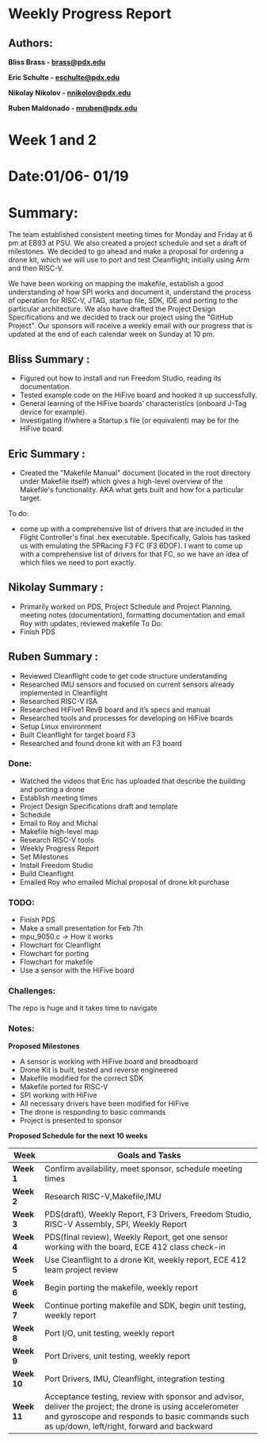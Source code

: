 # Weekly Progress Report

## Authors:

**Bliss Brass - brass@pdx.edu**

**Eric Schulte - eschulte@pdx.edu**

**Nikolay Nikolov - nnikolov@pdx.edu**

**Ruben Maldonado - mruben@pdx.edu**


# Week 1 and 2

# Date:01/06- 01/19

# Summary:

The team established consistent meeting times for Monday and Friday at 6 pm at EB93 at PSU. We also created a project schedule and set a draft of milestones.
We decided to go ahead and make a proposal for ordering a drone kit, which we will use to port and test Cleanflight; initially using Arm and then RISC-V.

We have been working on mapping the makefile, establish a good understanding of how SPI works and document it, understand the process of operation for  RISC-V, JTAG, startup file, SDK, IDE and porting to the particular architecture. We also have drafted the Project Design Specifications and we decided to track our project using the "GitHub Project". Our sponsors will receive a weekly email with our progress that is updated at the end of each calendar week on Sunday at 10 pm.

## Bliss Summary :

- Figured out how to install and run Freedom Studio, reading its documentation.
- Tested example code on the HiFive board and hooked it up successfully.
- General learning of the HiFive boards’ characteristics (onboard J-Tag device for example).
- Investigating if/where a Startup.s file (or equivalent) may be for the HiFive board.

## Eric Summary :

- Created the "Makefile Manual" document (located in the root directory under Makefile itself) which gives a high-level overview of the Makefile's functionality. AKA what gets built and how for a particular target. 

To do:
-  come up with a comprehensive list of drivers that are included in the Flight Controller's final .hex executable. Specifically, Galois has tasked us with emulating the SPRacing F3 FC (F3 6DOF). I want to come up with a comprehensive list of drivers for that FC, so we have an idea of which files we need to port exactly.



## Nikolay Summary :

- Primarily worked on PDS, Project Schedule and Project Planning, meeting notes (documentation), formatting documentation and email Roy with updates, reviewed makefile
To Do: 
- Finish PDS


## Ruben Summary :

- Reviewed Cleanflight code to get code structure understanding
- Researched IMU sensors and focused on current sensors already implemented in Cleanflight
- Researched RISC-V ISA
- Researched HiFive1 RevB board and it’s specs and manual
- Researched tools and processes for developing on HiFive boards
- Setup Linux environment
- Built Cleanflight for target board F3
- Researched and found drone kit with an F3 board

### Done:

- Watched the videos that Eric has uploaded that describe the building and porting a drone 
- Establish meeting times
- Project Design Specifications draft and template
- Schedule
- Email to Roy and Michal
- Makefile high-level map
- Research RISC-V tools
- Weekly Progress Report
- Set Milestones
- Install Freedom Studio
- Build Cleanflight
- Emailed Roy who emailed Michal proposal of drone kit purchase
 
### TODO:

- Finish PDS
- Make a small presentation for Feb 7th
- mpu_9050.c -> How it works 
- Flowchart for Cleanflight
- Flowchart for porting 
- Flowchart for makefile
- Use a sensor with the HiFive board



### Challenges:

The repo is huge and it takes time to navigate

### Notes:

**Proposed Milestones**

- A sensor is working with HiFive board and breadboard
- Drone Kit is built, tested and reverse engineered
- Makefile modified for the correct SDK
- Makefile ported for RISC-V
- SPI working with HiFive
- All necessary drivers have been modified for HiFive
- The drone is responding to basic commands
- Project is presented to sponsor



**Proposed Schedule for the next 10 weeks**

| **Week**    	| **Goals and Tasks**                                                                                                                                                                                   |
|---------------|---------------------------------------------------------------------------------------------------------------------------------------------------------------------------------------------------|
|**Week 1** 	| Confirm availability, meet sponsor, schedule meeting times                                                                                                                                         |
|**Week 2** 	| Research RISC-V,Makefile,IMU                                                                                                                                                                      |
|**Week 3**  	| PDS(draft), Weekly Report, F3 Drivers, Freedom Studio, RISC-V Assembly, SPI, Weekly Report                                                                                                         |
|**Week 4**  	| PDS(final review), Weekly Report, get one sensor working with the board, ECE 412 class check-in                                                                                                         |
|**Week 5**  	| Use Cleanflight to a drone Kit, weekly report, ECE 412 team project review                                                                                                                        |
|**Week 6** 	| Begin porting the makefile, weekly report                                                                                                                                                         |
|**Week 7**		|Continue porting makefile and SDK, begin unit testing, weekly report                                                                                                                               |
|**Week 8**		| Port I/O, unit testing, weekly report                                                                                                                                                             |
|**Week 9**  	| Port Drivers, unit testing, weekly report                                                                                                                                                        |
|**Week 10** 	| Port Drivers, IMU, Cleanflight, integration testing                                                                                                                                               |
|**Week 11** 	| Acceptance testing, review with sponsor and advisor, deliver the project; the drone is using accelerometer and gyroscope and responds to basic commands such as up/down, left/right, forward and backward |


